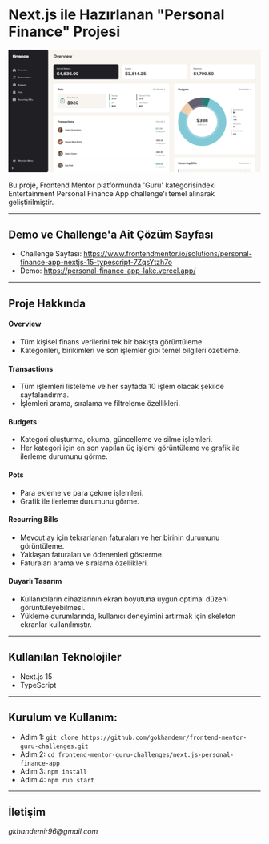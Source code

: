 # Next.js ile Hazırlanan "Personal Finance" Projesi

![Personal Finance](./public/images.gif)

Bu proje, Frontend Mentor platformunda 'Guru' kategorisindeki Entertainment Personal Finance App challenge'ı temel alınarak geliştirilmiştir.

---

## Demo ve Challenge'a Ait Çözüm Sayfası
* Challenge Sayfası: https://www.frontendmentor.io/solutions/personal-finance-app-nextjs-15-typescript-7ZqsYtzh7o
* Demo: https://personal-finance-app-lake.vercel.app/

---

## Proje Hakkında
#### Overview
* Tüm kişisel finans verilerini tek bir bakışta görüntüleme.
* Kategorileri, birikimleri ve son işlemler gibi temel bilgileri özetleme.
#### Transactions
* Tüm işlemleri listeleme ve her sayfada 10 işlem olacak şekilde sayfalandırma.
* İşlemleri arama, sıralama ve filtreleme özellikleri.
#### Budgets
* Kategori oluşturma, okuma, güncelleme ve silme işlemleri.
* Her kategori için en son yapılan üç işlemi görüntüleme ve grafik ile ilerleme durumunu görme.
#### Pots
* Para ekleme ve para çekme işlemleri.
* Grafik ile ilerleme durumunu görme.
#### Recurring Bills
* Mevcut ay için tekrarlanan faturaları ve her birinin durumunu görüntüleme.
* Yaklaşan faturaları ve ödenenleri gösterme.
* Faturaları arama ve sıralama özellikleri.
#### Duyarlı Tasarım
* Kullanıcıların cihazlarının ekran boyutuna uygun optimal düzeni görüntüleyebilmesi.
* Yükleme durumlarında, kullanıcı deneyimini artırmak için skeleton ekranlar kullanılmıştır.

---

## Kullanılan Teknolojiler
* Next.js 15
* TypeScript

---

## Kurulum ve Kullanım:
* Adım 1: `git clone https://github.com/gokhandemr/frontend-mentor-guru-challenges.git`
* Adım 2: `cd frontend-mentor-guru-challenges/next.js-personal-finance-app`
* Adım 3: `npm install`
* Adım 4: `npm run start`

---

## İletişim
_gkhandemir96@gmail.com_
